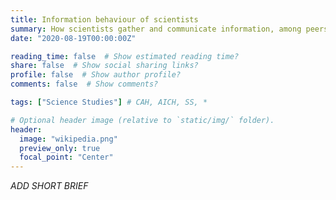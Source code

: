 ```yaml
---
title: Information behaviour of scientists
summary: How scientists gather and communicate information, among peers and with the public?
date: "2020-08-19T00:00:00Z"

reading_time: false  # Show estimated reading time?
share: false  # Show social sharing links?
profile: false  # Show author profile?
comments: false  # Show comments?

tags: ["Science Studies"] # CAH, AICH, SS, *

# Optional header image (relative to `static/img/` folder).
header:
  image: "wikipedia.png"
  preview_only: true
  focal_point: "Center"
---
```


*ADD SHORT BRIEF*